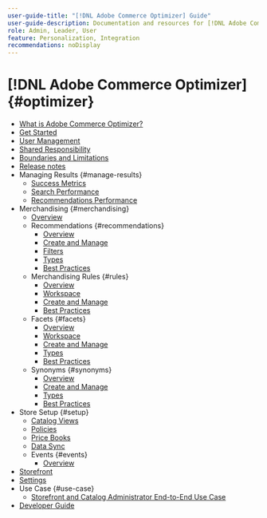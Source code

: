 ```yaml
---
user-guide-title: "[!DNL Adobe Commerce Optimizer] Guide"
user-guide-description: Documentation and resources for [!DNL Adobe Commerce Optimizer].
role: Admin, Leader, User
feature: Personalization, Integration
recommendations: noDisplay
---
```

# [!DNL Adobe Commerce Optimizer] {#optimizer}

- [What is Adobe Commerce Optimizer?](overview.md)
- [Get Started](get-started.md)
- [User Management](user-management.md)
- [Shared Responsibility](shared-responsibility.md)
- [Boundaries and Limitations](boundaries-limits.md)
- [Release notes](release-notes.md)
- Managing Results {#manage-results}
   - [Success Metrics](./manage-results/success-metrics.md)
   - [Search Performance](./manage-results/search-performance.md)
   - [Recommendations Performance](./manage-results/recommendation-performance.md)
- Merchandising {#merchandising}
   - [Overview](./merchandising/overview.md)
   - Recommendations {#recommendations}
      - [Overview](./merchandising/recommendations/overview.md)
      - [Create and Manage](./merchandising/recommendations/create.md)
      - [Filters](./merchandising/recommendations/filters.md)
      - [Types](./merchandising/recommendations/types.md)
      - [Best Practices](./merchandising/recommendations/best-practice.md)
   - Merchandising Rules {#rules}
      - [Overview](./merchandising/rules/overview.md)
      - [Workspace](./merchandising/rules/workspace.md)
      - [Create and Manage](./merchandising/rules/add.md)
      - [Best Practices](./merchandising/rules/best-practice.md)
   - Facets {#facets}
      - [Overview](./merchandising/facets/overview.md)
      - [Workspace](./merchandising/facets/workspace.md)
      - [Create and Manage](./merchandising/facets/add.md)
      - [Types](./merchandising/facets/type.md)
      - [Best Practices](./merchandising/facets/best-practice.md)
   - Synonyms {#synonyms}
      - [Overview](./merchandising/synonyms/overview.md)
      - [Create and Manage](./merchandising/synonyms/add.md)
      - [Types](./merchandising/synonyms/type.md)
      - [Best Practices](./merchandising/synonyms/best-practice.md)
- Store Setup {#setup}
   - [Catalog Views](./setup/catalog-view.md)
   - [Policies](./setup/policies.md)
   - [Price Books](./setup/pricebooks.md)
   - [Data Sync](./setup/data-sync.md)
   - Events {#events}
      - [Overview](./setup/events/overview.md)
- [Storefront](storefront.md)
- [Settings](settings.md)
- Use Case {#use-case}
   - [Storefront and Catalog Administrator End-to-End Use Case](./use-case/admin-use-case.md)
- [Developer Guide](https://developer.adobe.com/commerce/services/optimizer/)
